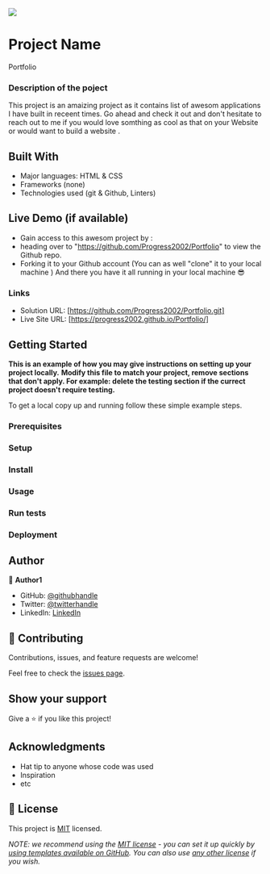 ![](https://img.shields.io/badge/Microverse-blueviolet)

# Project Name 
 Portfolio 

 ### Description of the poject 
 This project is an amaizing  project as it contains list of awesom applications I have built in receent times.
 Go ahead and check it out and don't hesitate to reach out to me if you would love somthing as cool as that on your Website or would want to build a website .

## Built With

- Major languages: HTML & CSS
- Frameworks (none)
- Technologies used (git & Github, Linters)

## Live Demo (if available)

- Gain access to this awesom project by :
- heading over to "https://github.com/Progress2002/Portfolio" to view the Github repo.
- Forking it to your Github account (You can as well "clone" it to your local machine )
And there you have it all running in your local machine 😎

### Links

- Solution URL: [https://github.com/Progress2002/Portfolio.git]
- Live Site URL: [https://progress2002.github.io/Portfolio/]


## Getting Started

**This is an example of how you may give instructions on setting up your project locally.**
**Modify this file to match your project, remove sections that don't apply. For example: delete the testing section if the currect project doesn't require testing.**


To get a local copy up and running follow these simple example steps.

### Prerequisites

### Setup

### Install

### Usage

### Run tests

### Deployment


## Author

👤 **Author1**

- GitHub: [@githubhandle](https://github.com/Progress2002)
- Twitter: [@twitterhandle](https://twitter.com/Progress_2002)
- LinkedIn: [LinkedIn](https://www.linkedin.com/in/progress-ezeamaka-27b114247)

## 🤝 Contributing

Contributions, issues, and feature requests are welcome!

Feel free to check the [issues page](../../issues/).

## Show your support

Give a ⭐️ if you like this project!

## Acknowledgments

- Hat tip to anyone whose code was used
- Inspiration
- etc

## 📝 License

This project is [MIT](./LICENSE) licensed.

_NOTE: we recommend using the [MIT license](https://choosealicense.com/licenses/mit/) - you can set it up quickly by [using templates available on GitHub](https://docs.github.com/en/communities/setting-up-your-project-for-healthy-contributions/adding-a-license-to-a-repository). You can also use [any other license](https://choosealicense.com/licenses/) if you wish._
